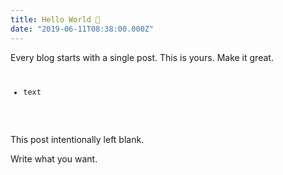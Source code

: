 ```yaml
---
title: Hello World 👋
date: "2019-06-11T08:38:00.000Z"
---
```


Every blog starts with a single post. This is yours. Make it great.<code>
<svg width="100" height="100" xmlns="http://www.w3.org/2000/svg">
<foreignObject width="100" height="100">
    <div xmlns="http://www.w3.org/1999/xhtml">
        <ul>
            <li>text</li>
        </ul>
        <!-- Other embed HTML element/text into SVG -->
    </div>
</foreignObject>
</svg></code>

<!-- more -->

This post intentionally left blank.

Write what you want.
